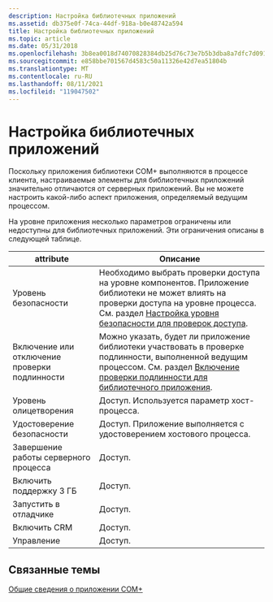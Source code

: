 ```yaml
---
description: Настройка библиотечных приложений
ms.assetid: db375e0f-74ca-44df-918a-b0e48742a594
title: Настройка библиотечных приложений
ms.topic: article
ms.date: 05/31/2018
ms.openlocfilehash: 3b8ea0018d74070828384db25d76c73e7b5b3dba8a7dfc7d091c94e38aa0c3bf
ms.sourcegitcommit: e858bbe701567d4583c50a11326e42d7ea51804b
ms.translationtype: MT
ms.contentlocale: ru-RU
ms.lasthandoff: 08/11/2021
ms.locfileid: "119047502"
---
```

# <a name="configuring-library-applications"></a>Настройка библиотечных приложений

Поскольку приложения библиотеки COM+ выполняются в процессе клиента, настраиваемые элементы для библиотечных приложений значительно отличаются от серверных приложений. Вы не можете настроить какой-либо аспект приложения, определяемый ведущим процессом.

На уровне приложения несколько параметров ограничены или недоступны для библиотечных приложений. Эти ограничения описаны в следующей таблице.



| attribute                                       | Описание                                                                                                                                                                                                                                   |
|-------------------------------------------------|-----------------------------------------------------------------------------------------------------------------------------------------------------------------------------------------------------------------------------------------------|
| Уровень безопасности<br/>                       | Необходимо выбрать проверки доступа на уровне компонентов. Приложение библиотеки не может влиять на проверки доступа на уровне процесса. См. раздел [Настройка уровня безопасности для проверок доступа](setting-a-security-level-for-access-checks.md).<br/>             |
| Включение или отключение проверки подлинности<br/> | Можно указать, будет ли приложение библиотеки участвовать в проверке подлинности, выполненной ведущим процессом. См. раздел [Включение проверки подлинности для библиотечного приложения](enabling-authentication-for-a-library-application.md).<br/> |
| Уровень олицетворения<br/>                  | Доступ. Используется параметр хост-процесса. <br/>                                                                                                                                                                             |
| Удостоверение безопасности<br/>                    | Доступ. Приложение выполняется с удостоверением хостового процесса.<br/>                                                                                                                                                          |
| Завершение работы серверного процесса<br/>              | Доступ.<br/>                                                                                                                                                                                                                       |
| Включить поддержку 3 ГБ<br/>                  | Доступ.<br/>                                                                                                                                                                                                                       |
| Запустить в отладчике<br/>                   | Доступ.<br/>                                                                                                                                                                                                                       |
| Включить CRM<br/>                           | Доступ.<br/>                                                                                                                                                                                                                       |
| Управление<br/>                              | Доступ.<br/>                                                                                                                                                                                                                       |



 

## <a name="related-topics"></a>Связанные темы

<dl> <dt>

[Общие сведения о приложении COM+](com--application-overview.md)
</dt> </dl>

 

 




